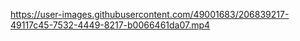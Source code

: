 

https://user-images.githubusercontent.com/49001683/206839217-49117c45-7532-4449-8217-b0066461da07.mp4



